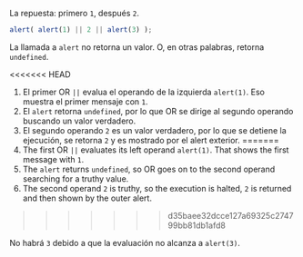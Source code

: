 La repuesta: primero `1`, después `2`.

```js run
alert( alert(1) || 2 || alert(3) );
```

La llamada a `alert` no retorna un valor. O, en otras palabras, retorna `undefined`.

<<<<<<< HEAD
1. El primer OR `||` evalua el operando de la izquierda `alert(1)`. Eso muestra el primer mensaje con `1`.
2. El `alert` retorna `undefined`, por lo que OR se dirige al segundo operando buscando un valor verdadero.
3. El segundo operando `2` es un valor verdadero, por lo que se detiene la ejecución, se retorna `2` y es mostrado por el alert exterior.
=======
1. The first OR `||` evaluates its left operand `alert(1)`. That shows the first message with `1`.
2. The `alert` returns `undefined`, so OR goes on to the second operand searching for a truthy value.
3. The second operand `2` is truthy, so the execution is halted, `2` is returned and then shown by the outer alert.
>>>>>>> d35baee32dcce127a69325c274799bb81db1afd8

No habrá `3` debido a que la evaluación no alcanza a `alert(3)`.
